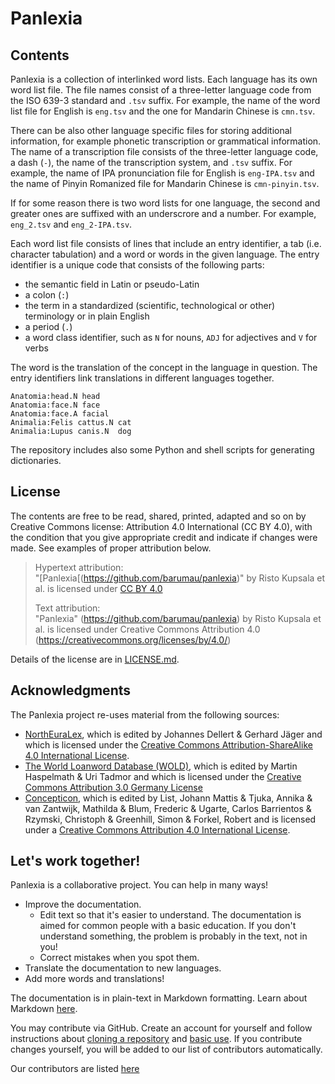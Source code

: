 # Panlexia

## Contents

Panlexia is a collection of interlinked word lists.
Each language has its own word list file.
The file names consist of a three-letter language code from the ISO 639-3 standard and `.tsv` suffix.
For example, the name of the word list file for English is `eng.tsv` and the one for Mandarin Chinese is `cmn.tsv`.

There can be also other language specific files for storing additional information,
for example phonetic transcription or grammatical information.
The name of a transcription file consists of the three-letter language code, a dash (`-`), the name of the transcription system, and `.tsv` suffix.
For example, the name of IPA pronunciation file for English is `eng-IPA.tsv`
and the name of Pinyin Romanized file for Mandarin Chinese is `cmn-pinyin.tsv`.

If for some reason there is two word lists for one language,
the second and greater ones are suffixed with an underscrore and a number.
For example, `eng_2.tsv` and `eng_2-IPA.tsv`.

Each word list file consists of lines that include an entry identifier, a tab (i.e. character tabulation) and a word or words in the given language.
The entry identifier is a unique code that consists of the following parts:

- the semantic field in Latin or pseudo-Latin
- a colon (`:`)
- the term in a standardized (scientific, technological or other) terminology or in plain English
- a period (`.`)
- a word class identifier, such as `N` for nouns, `ADJ` for adjectives and `V` for verbs

The word is the translation of the concept in the language in question.
The entry identifiers link translations in different languages together.

``` 
Anatomia:head.N head
Anatomia:face.N	face
Anatomia:face.A facial
Animalia:Felis cattus.N cat
Animalia:Lupus canis.N  dog
```

The repository includes also some Python and shell scripts for generating dictionaries.


## License

The contents are free to be read, shared, printed, adapted and so on by Creative Commons license: Attribution 4.0 International (CC BY 4.0),
with the condition that you give appropriate credit and indicate if changes were made.
See examples of proper attribution below.

> Hypertext attribution:  
> "[Panlexia[(https://github.com/barumau/panlexia)" by Risto Kupsala et al. is licensed under [CC BY 4.0](https://creativecommons.org/licenses/by/4.0/)
>
> Text attribution:  
> "Panlexia" (https://github.com/barumau/panlexia) by Risto Kupsala et al. is licensed under Creative Commons Attribution 4.0 (https://creativecommons.org/licenses/by/4.0/)

Details of the license are in [LICENSE.md](LICENSE.md).

## Acknowledgments

The Panlexia project re-uses material from the following sources:

- [NorthEuraLex](http://northeuralex.org/), which is edited by Johannes Dellert & Gerhard Jäger and which is licensed under the
  [Creative Commons Attribution-ShareAlike 4.0 International License](https://creativecommons.org/licenses/by-sa/4.0/).
- [The World Loanword Database (WOLD)](https://wold.clld.org), which is edited by Martin Haspelmath & Uri Tadmor and which is licensed under the
  [Creative Commons Attribution 3.0 Germany License](http://creativecommons.org/licenses/by/3.0/de/)
- [Concepticon](https://concepticon.clld.org/), which is  edited by
  List, Johann Mattis & Tjuka, Annika & van Zantwijk, Mathilda & Blum, Frederic & Ugarte, Carlos Barrientos & Rzymski, Christoph & Greenhill, Simon & Forkel, Robert
  and is licensed under a
  [Creative Commons Attribution 4.0 International License](https://creativecommons.org/licenses/by/4.0/).

## Let's work together!

Panlexia is a collaborative project.
You can help in many ways!

- Improve the documentation.
   - Edit text so that it's easier to understand.
     The documentation is aimed for common people with a basic education.
 	 If you don't understand something, the problem is probably in the text, not in you!
   - Correct mistakes when you spot them.
- Translate the documentation to new languages.
- Add more words and translations!

The documentation is in plain-text in Markdown formatting.
Learn about Markdown [here](https://guides.github.com/features/mastering-markdown/).

You may contribute via GitHub.
Create an account for yourself and follow instructions about [cloning a repository](https://guides.github.com/activities/forking/) and [basic use](https://guides.github.com/activities/hello-world/).
If you contribute changes yourself, you will be added to our list of contributors automatically.

Our contributors are listed [here](https://github.com/barumau/panlexia/graphs/contributors)
